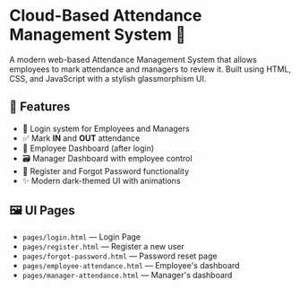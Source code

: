 # Cloud-Based Attendance Management System 🙌

A modern web-based Attendance Management System that allows employees to mark attendance and managers to review it. Built using HTML, CSS, and JavaScript with a stylish glassmorphism UI.

## 🚀 Features

- 🔐 Login system for Employees and Managers
- ✅ Mark **IN** and **OUT** attendance
- 🧑 Employee Dashboard (after login)
- 🗃️ Manager Dashboard with employee control
- 📝 Register and Forgot Password functionality
- ✨ Modern dark-themed UI with animations

## 🖼️ UI Pages

- `pages/login.html` — Login Page  
- `pages/register.html` — Register a new user  
- `pages/forgot-password.html` — Password reset page  
- `pages/employee-attendance.html` — Employee's dashboard  
- `pages/manager-attendance.html` — Manager's dashboard  
